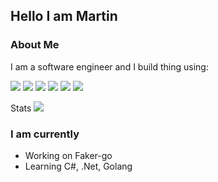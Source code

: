 ## Hello I am Martin

### About Me

I am a software engineer and I build thing using: 

<image src="https://img.shields.io/badge/typescript-3178C6.svg?&style=for-the-badge&logo=typescript&logoColor=white"/>
<image src="https://img.shields.io/badge/react-61DAFB.svg?&style=for-the-badge&logo=react&logoColor=white"/>
<image src="https://img.shields.io/badge/css3-1572B6.svg?&style=for-the-badge&logo=css3&logoColor=white"/>
<image src="https://img.shields.io/badge/node.js-339933.svg?&style=for-the-badge&logo=node.js&logoColor=white"/>
<image src="https://img.shields.io/badge/postgresql-4169E1.svg?&style=for-the-badge&logo=postgresql&logoColor=white"/>
<image src="https://img.shields.io/badge/git-F05032.svg?&style=for-the-badge&logo=git&logoColor=white"/>

Stats
<image src="https://github-readme-stats.vercel.app/api?username=Martin-Martinez4&show_icons=true&theme=highcontrast"/>

### I am currently

- Working on Faker-go
- Learning C#, .Net, Golang

